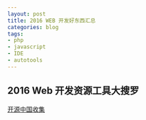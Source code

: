 ```yaml
---
layout: post
title: 2016 WEB 开发好东西汇总
categories: blog
tags:
- php
- javascript
- IDE
- autotools
---
```

## 2016 Web 开发资源工具大搜罗
[开源中国收集](https://www.oschina.net/news/77717/2016-web-develop-tools-collection?from=20161009)
